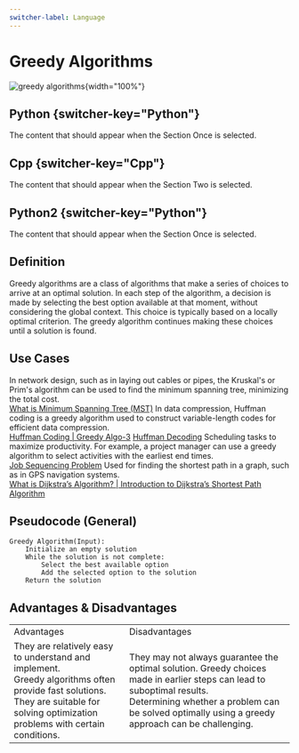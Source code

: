 ```yaml
---
switcher-label: Language
---
```


# Greedy Algorithms

![greedy algorithms](https://i.ytimg.com/vi/bC7o8P_Ste4/maxresdefault.jpg){width="100%"}

## Python {switcher-key="Python"}

The content that should appear when the Section Once is selected.

## Cpp {switcher-key="Cpp"}

The content that should appear when the Section Two is selected.

## Python2 {switcher-key="Python"}

The content that should appear when the Section Once is selected.



## Definition

Greedy algorithms are a class of algorithms that make a series of choices to arrive at an optimal solution. In each step of the algorithm, a decision is made by selecting the best option available at that moment, without considering the global context. This choice is typically based on a locally optimal criterion. The greedy algorithm continues making these choices until a solution is found.



## Use Cases

<deflist style="full" sorted="asc" collapsible="true">
    <def title="Minimum Spanning Tree">
        In network design, such as in laying out cables or pipes, the Kruskal's or Prim's algorithm can be used to find the minimum spanning tree, minimizing the total cost.
        <br/>
        <a href="https://www.geeksforgeeks.org/what-is-minimum-spanning-tree-mst/">What is Minimum Spanning Tree (MST)</a>
    </def>
    <def title="Huffman Coding">
        In data compression, Huffman coding is a greedy algorithm used to construct variable-length codes for efficient data compression.
        <br/>
        <a href="https://www.geeksforgeeks.org/huffman-coding-greedy-algo-3/">Huffman Coding | Greedy Algo-3</a>
        <a href="https://www.geeksforgeeks.org/huffman-decoding/?ref=lbp">Huffman Decoding</a>
    </def>
    <def title="Activity Selection">
        Scheduling tasks to maximize productivity. For example, a project manager can use a greedy algorithm to select activities with the earliest end times.
        <br/>
        <a href="https://www.geeksforgeeks.org/job-sequencing-problem/?ref=lbp">Job Sequencing Problem</a>
    </def>
    <def title="Dijkstra's Algorithm">
        Used for finding the shortest path in a graph, such as in GPS navigation systems.
        <br/>
        <a href="https://www.geeksforgeeks.org/introduction-to-dijkstras-shortest-path-algorithm/">What is Dijkstra’s Algorithm? | Introduction to Dijkstra’s Shortest Path Algorithm</a>
    </def>
</deflist>



## Pseudocode (General)

```
Greedy Algorithm(Input):
    Initialize an empty solution
    While the solution is not complete:
        Select the best available option
        Add the selected option to the solution
    Return the solution
```

[//]: # (```)

[//]: # (1. Create a priority queue &#40;min-heap&#41; of nodes to store characters and their frequencies.)

[//]: # (2. For each unique character in the input, create a node containing the character and its frequency.)

[//]: # (3. Insert each node into the priority queue.)

[//]: # (4. While there is more than one node in the queue:)

[//]: # (   a. Remove the two nodes with the lowest frequencies from the queue.)

[//]: # (   b. Create a new internal node with a frequency equal to the sum of the two nodes' frequencies.)

[//]: # (   c. Set the two nodes as children of the new internal node.)

[//]: # (   d. Insert the new internal node into the queue.)

[//]: # (5. The remaining node in the queue is the root of the Huffman tree.)

[//]: # (6. Traverse the Huffman tree to assign binary codes to characters.)

[//]: # (7. The binary codes represent the Huffman encoding.)

[//]: # (```)



## Advantages & Disadvantages

<table>
    <tr>
        <td>Advantages</td><td>Disadvantages</td>
    </tr>
    <tr>
        <td>They are relatively easy to understand and implement.<br/>
Greedy algorithms often provide fast solutions.<br/>
They are suitable for solving optimization problems with certain conditions.</td><td>They may not always guarantee the optimal solution. Greedy choices made in earlier steps can lead to suboptimal results.<br/>
Determining whether a problem can be solved optimally using a greedy approach can be challenging.</td>
    </tr>
</table>



[//]: # (<table>)

[//]: # (    <tr>)

[//]: # (        <td>Minimum Spanning Tree</td><td>Huffman Coding</td>)

[//]: # (    </tr>)

[//]: # (    <tr>)

[//]: # (        <td>In network design, such as in laying out cables or pipes, the Kruskal's or Prim's algorithm can be used to find the minimum spanning tree, minimizing the total cost.</td><td>In data compression, Huffman coding is a greedy algorithm used to construct variable-length codes for efficient data compression.</td>)

[//]: # (    </tr>)

[//]: # (</table>)

[//]: # ()
[//]: # (<table>)

[//]: # (    <tr>)

[//]: # (        <td>Activity Selection</td><td>Dijkstra's Algorithm</td>)

[//]: # (    </tr>)

[//]: # (    <tr>)

[//]: # (        <td>Scheduling tasks to maximize productivity. For example, a project manager can use a greedy algorithm to select activities with the earliest end times.</td><td>Used for finding the shortest path in a graph, such as in GPS navigation systems.</td>)

[//]: # (    </tr>)

[//]: # (</table>)

